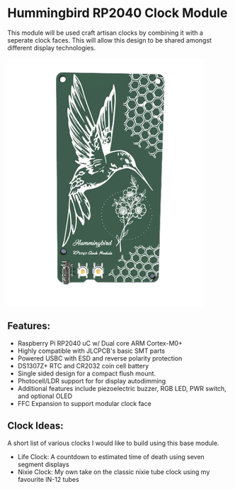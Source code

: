 # Hummingbird RP2040 Clock Module
This module will be used craft artisan clocks by combining it with a seperate clock faces. This will allow this design to be shared amongst different display technologies.

 ![](./clock_pcb/img/pcb_cad_back.PNG)
## Features:
* Raspberry Pi RP2040 uC w/ Dual core ARM Cortex-M0+
* Highly compatible with JLCPCB's basic SMT parts
* Powered USBC with ESD and reverse polarity protection
* DS1307Z+ RTC and CR2032 coin cell battery
* Single sided design for a compact flush mount.
* Photocell/LDR support for  for display autodimming
* Additional features include piezoelectric buzzer, RGB LED, PWR switch, and optional OLED
* FFC Expansion to support modular clock face

## Clock Ideas:
A short list of various clocks I would like to build using this base module.
* Life Clock: A countdown to estimated time of death using seven segment displays
* Nixie Clock: My own take on the classic nixie tube clock using my favourite IN-12 tubes
